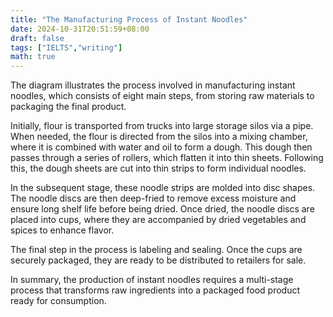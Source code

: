 ```yaml
---
title: "The Manufacturing Process of Instant Noodles"
date: 2024-10-31T20:51:59+08:00
draft: false
tags: ["IELTS","writing"]
math: true
---
```


The diagram illustrates the process involved in manufacturing instant noodles, which consists of eight main steps, from storing raw materials to packaging the final product.

Initially, flour is transported from trucks into large storage silos via a pipe. When needed, the flour is directed from the silos into a mixing chamber, where it is combined with water and oil to form a dough. This dough then passes through a series of rollers, which flatten it into thin sheets. Following this, the dough sheets are cut into thin strips to form individual noodles.

In the subsequent stage, these noodle strips are molded into disc shapes. The noodle discs are then deep-fried to remove excess moisture and ensure long shelf life before being dried. Once dried, the noodle discs are placed into cups, where they are accompanied by dried vegetables and spices to enhance flavor.

The final step in the process is labeling and sealing. Once the cups are securely packaged, they are ready to be distributed to retailers for sale.

In summary, the production of instant noodles requires a multi-stage process that transforms raw ingredients into a packaged food product ready for consumption.
